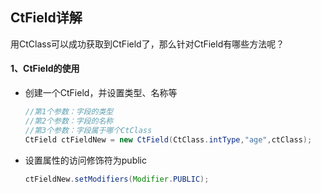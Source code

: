 ## CtField详解

用CtClass可以成功获取到CtField了，那么针对CtField有哪些方法呢？



#### 1、CtField的使用



- 创建一个CtField，并设置类型、名称等

  ```java
  //第1个参数：字段的类型
  //第2个参数：字段的名称
  //第3个参数：字段属于哪个CtClass
  CtField ctFieldNew = new CtField(CtClass.intType,"age",ctClass);
  ```

- 设置属性的访问修饰符为public

  ```java
  ctFieldNew.setModifiers(Modifier.PUBLIC);
  ```

  


